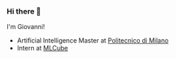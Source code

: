 ### Hi there 👋

I'm Giovanni!

- Artificial Intelligence Master at [Politecnico di Milano](https://www.polimi.it/)
- Intern at [MLCube](https://www.mlcube.com/home_2/)

